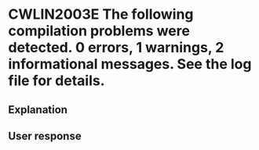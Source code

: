 # CWLIN2003E The following compilation problems were detected. 0 errors, 1 warnings, 2 informational messages. See the log file for details.

## Explanation

## User response